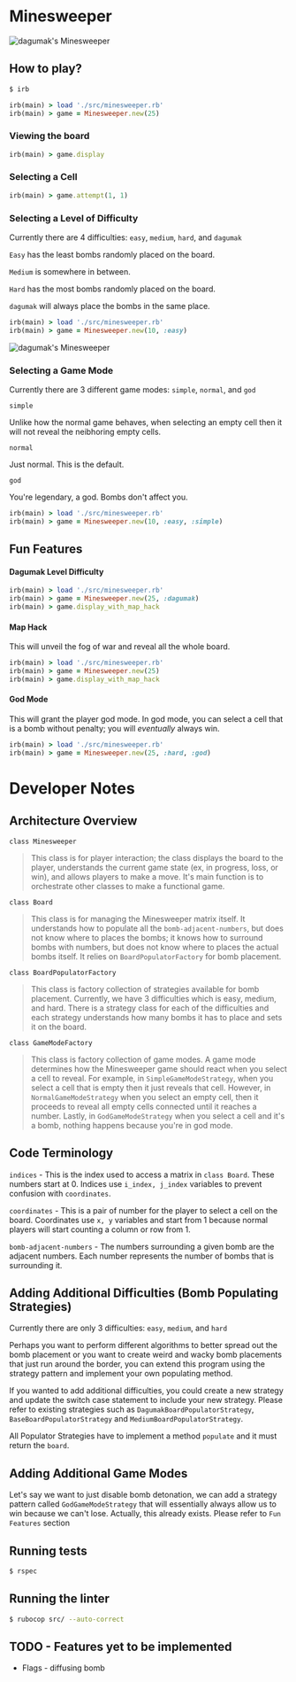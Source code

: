 # Minesweeper

![dagumak's Minesweeper](images/dagumak-minesweeper.png)


## How to play?
```bash
$ irb
```

```ruby
irb(main) > load './src/minesweeper.rb'
irb(main) > game = Minesweeper.new(25)
```
### Viewing the board
```ruby
irb(main) > game.display
```

### Selecting a Cell
```ruby
irb(main) > game.attempt(1, 1)
```

### Selecting a Level of Difficulty
Currently there are 4 difficulties: `easy`, `medium`, `hard`, and `dagumak`

`Easy` has the least bombs randomly placed on the board.

`Medium` is somewhere in between.

`Hard` has the most bombs randomly placed on the board. 

`dagumak` will always place the bombs in the same place.

```ruby
irb(main) > load './src/minesweeper.rb'
irb(main) > game = Minesweeper.new(10, :easy)
```

![dagumak's Minesweeper](images/different-difficulties-minesweeper.png)


### Selecting a Game Mode
Currently there are 3 different game modes: `simple`, `normal`, and `god`

`simple` 

Unlike how the normal game behaves, when selecting an empty cell then it will not reveal the neibhoring empty cells.

`normal` 

Just normal. This is the default.

`god`

You're legendary, a god. Bombs don't affect you.

```ruby
irb(main) > load './src/minesweeper.rb'
irb(main) > game = Minesweeper.new(10, :easy, :simple)
```

## Fun Features

#### Dagumak Level Difficulty

```ruby
irb(main) > load './src/minesweeper.rb'
irb(main) > game = Minesweeper.new(25, :dagumak)
irb(main) > game.display_with_map_hack
```

#### Map Hack
This will unveil the fog of war and reveal all the whole board.

```ruby
irb(main) > load './src/minesweeper.rb'
irb(main) > game = Minesweeper.new(25)
irb(main) > game.display_with_map_hack
```

#### God Mode
This will grant the player god mode. In god mode, you can select a cell that is a bomb without penalty; you will *eventually* always win.

```ruby
irb(main) > load './src/minesweeper.rb'
irb(main) > game = Minesweeper.new(25, :hard, :god)
```

# Developer Notes
## Architecture Overview

`class Minesweeper`

> This class is for player interaction; the class displays the board to the player, understands the current game state (ex, in progress, loss, or win), and allows players to make a move. It's main function is to orchestrate other classes to make a functional game.

`class Board`

> This class is for managing the Minesweeper matrix itself. It understands how to populate all the `bomb-adjacent-numbers`, but does not know where to places the bombs; it knows how to surround bombs with numbers, but does not know where to places the actual bombs itself. It relies on `BoardPopulatorFactory` for bomb placement.

`class BoardPopulatorFactory`

> This class is factory collection of strategies available for bomb placement. Currently, we have 3 difficulties which is easy, medium, and hard. There is a strategy class for each of the difficulties and each strategy understands how many bombs it has to place and sets it on the board.

`class GameModeFactory`

> This class is factory collection of game modes. A game mode determines how the Minesweeper game should react when you select a cell to reveal. For example, in `SimpleGameModeStrategy`, when you select a cell that is empty then it just reveals that cell. However, in `NormalGameModeStrategy` when you select an empty cell, then it proceeds to reveal all empty cells connected until it reaches a number. Lastly, in `GodGameModeStrategy` when you select a cell and it's a bomb, nothing happens because you're in god mode.


## Code Terminology
`indices` - This is the index used to access a matrix in `class Board`. These numbers start at 0. Indices use `i_index, j_index` variables to prevent confusion with `coordinates`. 

`coordinates` - This is a pair of number for the player to select a cell on the board. Coordinates use `x, y` variables and start from 1 because normal players will start counting a column or row from 1. 

`bomb-adjacent-numbers` - The numbers surrounding a given bomb are the adjacent numbers. Each number represents the number of bombs that is surrounding it.

## Adding Additional Difficulties (Bomb Populating Strategies)
Currently there are only 3 difficulties: `easy`, `medium`, and `hard`

Perhaps you want to perform different algorithms to better spread out the bomb placement or you want to create weird and wacky bomb placements that just run around the border, you can extend this program using the strategy pattern and implement your own populating method.

If you wanted to add additional difficulties, you could create a new strategy and update the switch case statement to include your new strategy. Please refer to existing strategies such as `DagumakBoardPopulatorStrategy`, `BaseBoardPopulatorStrategy` and `MediumBoardPopulatorStrategy`.

All Populator Strategies have to implement a method `populate` and it must return the `board`.

## Adding Additional Game Modes

Let's say we want to just disable bomb detonation, we can add a strategy pattern called `GodGameModeStrategy` that will essentially always allow us to win because we can't lose. Actually, this already exists. Please refer to `Fun Features` section

## Running tests
```bash
$ rspec
```

## Running the linter
```bash
$ rubocop src/ --auto-correct
```

## TODO - Features yet to be implemented
* Flags - diffusing bomb